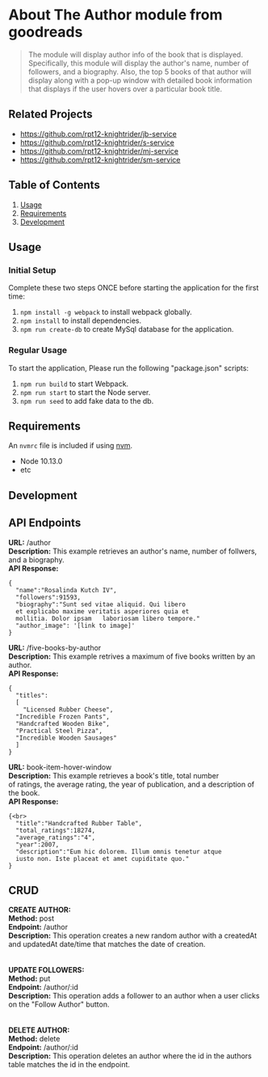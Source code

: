 # About The Author module from goodreads

>  The module will display author info of the book that is displayed. Specifically, this module will
    display the author's name, number of followers, and a biography. Also, the top 5 books of that
    author will display along with a pop-up window with detailed book information that displays
    if the user hovers over a particular book title.

## Related Projects

  - https://github.com/rpt12-knightrider/jb-service
  - https://github.com/rpt12-knightrider/s-service
  - https://github.com/rpt12-knightrider/mj-service
  - https://github.com/rpt12-knightrider/sm-service

## Table of Contents

1. [Usage](#Usage)
1. [Requirements](#requirements)
1. [Development](#development)

## Usage

### Initial Setup
Complete these two steps ONCE before starting the application for the first time:
1.  `npm install -g webpack` to install webpack globally.
1. `npm install` to install dependencies.
2. `npm run create-db` to create MySql database for the application.

### Regular Usage
To start the application, Please run the following "package.json" scripts:<br>
1. `npm run build` to start Webpack.<br>
2. `npm run start` to start the Node server.<br>
3. `npm run seed` to add fake data to the db.<br>

## Requirements

An `nvmrc` file is included if using [nvm](https://github.com/creationix/nvm).

- Node 10.13.0
- etc

## Development

## API Endpoints

**URL:** /author<br>
**Description:** This example retrieves an author's name, number of follwers, and a biography.<br>
**API Response:**<br>
```
{
  "name":"Rosalinda Kutch IV",
  "followers":91593,
  "biography":"Sunt sed vitae aliquid. Qui libero
  et explicabo maxime veritatis asperiores quia et
  mollitia. Dolor ipsam   laboriosam libero tempore."
  "author_image": '[link to image]'
}

```

**URL:** /five-books-by-author<br>
**Description:** This example retrives a maximum of five books written by an author.<br>
**API Response:**<br>
```
{
  "titles":
  [
    "Licensed Rubber Cheese",
  "Incredible Frozen Pants",
  "Handcrafted Wooden Bike",
  "Practical Steel Pizza",
  "Incredible Wooden Sausages"
  ]
}

```

**URL:** book-item-hover-window<br>
**Description:** This example retrieves a book's title, total number<br>
of ratings, the average rating, the year of publication, and a description of the book.<br>
**API Response:**<br>
```
{<br>
  "title":"Handcrafted Rubber Table",
  "total_ratings":18274,
  "average_ratings":"4",
  "year":2007,
  "description":"Eum hic dolorem. Illum omnis tenetur atque
  iusto non. Iste placeat et amet cupiditate quo."
}

```
## CRUD
**CREATE AUTHOR:** <br>
**Method:** post <br>
**Endpoint:** /author<br>
**Description:** This operation creates a new random author with a createdAt and updatedAt date/time that matches the date of creation. <br>
<br><br>
**UPDATE FOLLOWERS:** <br>
**Method:** put <br>
**Endpoint:** /author/:id <br>
**Description:** This operation adds a follower to an author when a user clicks on the "Follow Author" button. <br>
<br><br>
**DELETE AUTHOR:** <br>
**Method:** delete <br>
**Endpoint:** /author/:id <br>
**Description:** This operation deletes an author where the id in the authors table matches the id in the endpoint. <br>
